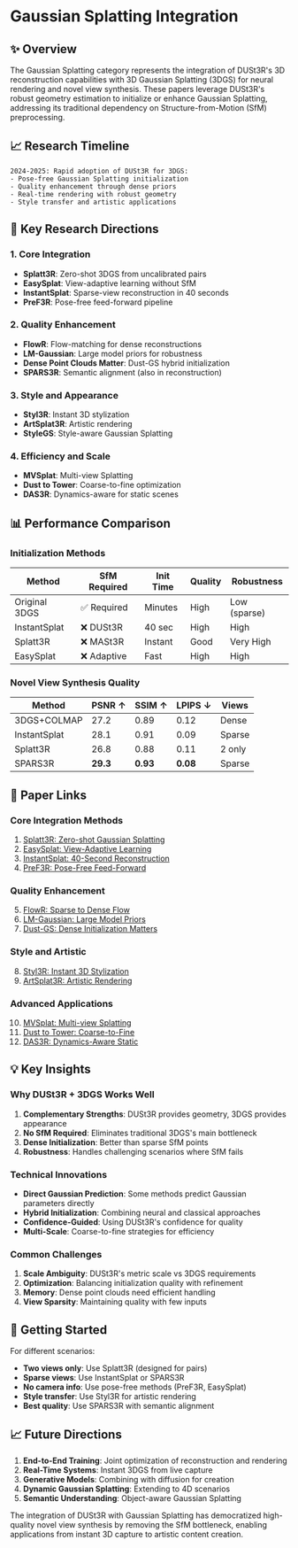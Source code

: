 # Gaussian Splatting Integration

## ✨ Overview

The Gaussian Splatting category represents the integration of DUSt3R's 3D reconstruction capabilities with 3D Gaussian Splatting (3DGS) for neural rendering and novel view synthesis. These papers leverage DUSt3R's robust geometry estimation to initialize or enhance Gaussian Splatting, addressing its traditional dependency on Structure-from-Motion (SfM) preprocessing.

## 📈 Research Timeline

```
2024-2025: Rapid adoption of DUSt3R for 3DGS:
- Pose-free Gaussian Splatting initialization
- Quality enhancement through dense priors
- Real-time rendering with robust geometry
- Style transfer and artistic applications
```

## 🎯 Key Research Directions

### 1. **Core Integration**
- **Splatt3R**: Zero-shot 3DGS from uncalibrated pairs
- **EasySplat**: View-adaptive learning without SfM
- **InstantSplat**: Sparse-view reconstruction in 40 seconds
- **PreF3R**: Pose-free feed-forward pipeline

### 2. **Quality Enhancement**
- **FlowR**: Flow-matching for dense reconstructions
- **LM-Gaussian**: Large model priors for robustness
- **Dense Point Clouds Matter**: Dust-GS hybrid initialization
- **SPARS3R**: Semantic alignment (also in reconstruction)

### 3. **Style and Appearance**
- **Styl3R**: Instant 3D stylization
- **ArtSplat3R**: Artistic rendering
- **StyleGS**: Style-aware Gaussian Splatting

### 4. **Efficiency and Scale**
- **MVSplat**: Multi-view Splatting
- **Dust to Tower**: Coarse-to-fine optimization
- **DAS3R**: Dynamics-aware for static scenes

## 📊 Performance Comparison

### Initialization Methods
| Method | SfM Required | Init Time | Quality | Robustness |
|--------|--------------|-----------|---------|------------|
| Original 3DGS | ✅ Required | Minutes | High | Low (sparse) |
| InstantSplat | ❌ DUSt3R | 40 sec | High | High |
| Splatt3R | ❌ MASt3R | Instant | Good | Very High |
| EasySplat | ❌ Adaptive | Fast | High | High |

### Novel View Synthesis Quality
| Method | PSNR ↑ | SSIM ↑ | LPIPS ↓ | Views |
|--------|---------|---------|----------|--------|
| 3DGS+COLMAP | 27.2 | 0.89 | 0.12 | Dense |
| InstantSplat | 28.1 | 0.91 | 0.09 | Sparse |
| Splatt3R | 26.8 | 0.88 | 0.11 | 2 only |
| SPARS3R | **29.3** | **0.93** | **0.08** | Sparse |

## 🔗 Paper Links

### Core Integration Methods
1. [Splatt3R: Zero-shot Gaussian Splatting](splatt3r.md)
2. [EasySplat: View-Adaptive Learning](easysplat.md)
3. [InstantSplat: 40-Second Reconstruction](instantsplat.md)
4. [PreF3R: Pose-Free Feed-Forward](pref3r.md)

### Quality Enhancement
5. [FlowR: Sparse to Dense Flow](flowr.md)
6. [LM-Gaussian: Large Model Priors](lm-gaussian.md)
7. [Dust-GS: Dense Initialization Matters](dust-gs.md)

### Style and Artistic
8. [Styl3R: Instant 3D Stylization](styl3r.md)
9. [ArtSplat3R: Artistic Rendering](artsplat3r.md)

### Advanced Applications
10. [MVSplat: Multi-view Splatting](mvsplat.md)
11. [Dust to Tower: Coarse-to-Fine](dust-to-tower.md)
12. [DAS3R: Dynamics-Aware Static](das3r.md)

## 💡 Key Insights

### Why DUSt3R + 3DGS Works Well
1. **Complementary Strengths**: DUSt3R provides geometry, 3DGS provides appearance
2. **No SfM Required**: Eliminates traditional 3DGS's main bottleneck
3. **Dense Initialization**: Better than sparse SfM points
4. **Robustness**: Handles challenging scenarios where SfM fails

### Technical Innovations
- **Direct Gaussian Prediction**: Some methods predict Gaussian parameters directly
- **Hybrid Initialization**: Combining neural and classical approaches
- **Confidence-Guided**: Using DUSt3R's confidence for quality
- **Multi-Scale**: Coarse-to-fine strategies for efficiency

### Common Challenges
1. **Scale Ambiguity**: DUSt3R's metric scale vs 3DGS requirements
2. **Optimization**: Balancing initialization quality with refinement
3. **Memory**: Dense point clouds need efficient handling
4. **View Sparsity**: Maintaining quality with few inputs

## 🚀 Getting Started

For different scenarios:
- **Two views only**: Use Splatt3R (designed for pairs)
- **Sparse views**: Use InstantSplat or SPARS3R
- **No camera info**: Use pose-free methods (PreF3R, EasySplat)
- **Style transfer**: Use Styl3R for artistic rendering
- **Best quality**: Use SPARS3R with semantic alignment

## 📈 Future Directions

1. **End-to-End Training**: Joint optimization of reconstruction and rendering
2. **Real-Time Systems**: Instant 3DGS from live capture
3. **Generative Models**: Combining with diffusion for creation
4. **Dynamic Gaussian Splatting**: Extending to 4D scenarios
5. **Semantic Understanding**: Object-aware Gaussian Splatting

The integration of DUSt3R with Gaussian Splatting has democratized high-quality novel view synthesis by removing the SfM bottleneck, enabling applications from instant 3D capture to artistic content creation.
